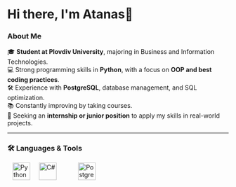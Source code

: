 # Hi there, I'm Atanas👋

### About Me
🎓 **Student at Plovdiv University**, majoring in Business and Information Technologies.<br>
💻 Strong programming skills in **Python**, with a focus on **OOP and best coding practices**.<br>
🛠️ Experience with **PostgreSQL**, database management, and SQL optimization.<br>
📚 Constantly improving by taking courses.<br>
🚀 Seeking an **internship or junior position** to apply my skills in real-world projects.<br>

---

### 🛠️ Languages & Tools
<p>
  &nbsp;&nbsp;
  <img src="https://cdn.jsdelivr.net/gh/devicons/devicon/icons/python/python-original.svg" alt="Python" width="40" height="40"/>
  &nbsp;&nbsp;&nbsp;
  <img src="https://cdn.jsdelivr.net/gh/devicons/devicon@latest/icons/csharp/csharp-original.svg" alt="C#" width="40" height="40" style="margin-right: 30px;"/>
  &nbsp;&nbsp;&nbsp;
  <img src="https://cdn.jsdelivr.net/gh/devicons/devicon/icons/postgresql/postgresql-original.svg" alt="PostgreSQL" width="40" height="40" style="margin-right: 30px;"/>
</p>


